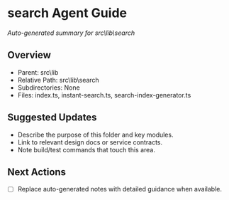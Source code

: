 ﻿# search Agent Guide
*Auto-generated summary for src\lib\search*

## Overview
- Parent: src\lib
- Relative Path: src\lib\search
- Subdirectories: None
- Files: index.ts, instant-search.ts, search-index-generator.ts

## Suggested Updates
- Describe the purpose of this folder and key modules.
- Link to relevant design docs or service contracts.
- Note build/test commands that touch this area.

## Next Actions
- [ ] Replace auto-generated notes with detailed guidance when available.
